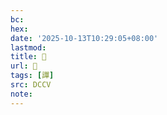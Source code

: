 ```yaml
---
bc:
hex:
date: '2025-10-13T10:29:05+08:00'
lastmod:
title: 􄻎
url: 􄻎
tags: [譂]
src: DCCV
note:
---
```

